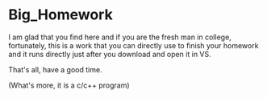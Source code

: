 # Big_Homework
  I am glad that you find here and if you are the fresh man in college, fortunately,  this is a work that you can directly use to finish your homework and it runs directly just after you download and open it in VS.  
    
  That's all, have a good time.  
    
  (What's more, it is a c/c++ program)
